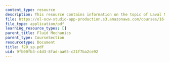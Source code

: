 ```yaml
---
content_type: resource
description: This resource contains information on the topic of Laval Nozzle Flows.
file: https://ol-ocw-studio-app-production.s3.amazonaws.com/courses/16-01-unified-engineering-i-ii-iii-iv-fall-2005-spring-2006/9fb00fb3c4d38fadaa65c21f7ba2ce92_f20_sp.pdf
file_type: application/pdf
learning_resource_types: []
parent_title: Fluid Mechanics
parent_type: CourseSection
resourcetype: Document
title: f20_sp.pdf
uid: 9fb00fb3-c4d3-8fad-aa65-c21f7ba2ce92
---
```

